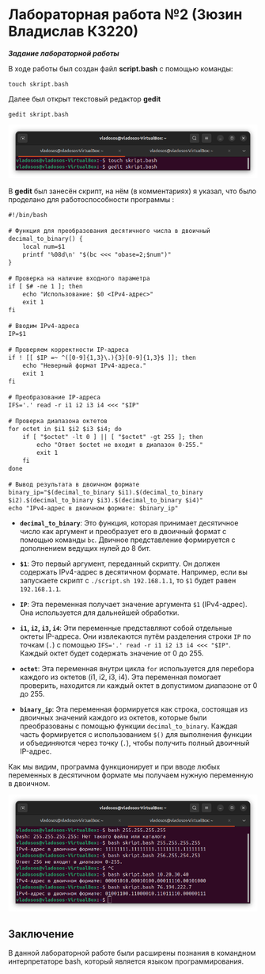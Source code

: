 # Лабораторная работа №2 (Зюзин Владислав К3220)

***Задание лабораторной работы***

В ходе работы был создан файл **script.bash** с помощью команды:
```
touch skript.bash
```
Далее был открыт текстовый редактор **gedit**
```
gedit skript.bash
```
![-1st prtsc](png1.png)

В **gedit** был занесён скрипт, на нём (в комментариях) я указал, что было проделано для работоспособности программы : 
```
#!/bin/bash

# Функция для преобразования десятичного числа в двоичный
decimal_to_binary() {
    local num=$1
    printf '%08d\n' "$(bc <<< "obase=2;$num")"
}

# Проверка на наличие входного параметра
if [ $# -ne 1 ]; then
    echo "Использование: $0 <IPv4-адрес>"
    exit 1
fi

# Вводим IPv4-адреса
IP=$1

# Проверяем корректности IP-адреса
if ! [[ $IP =~ ^([0-9]{1,3}\.){3}[0-9]{1,3}$ ]]; then
    echo "Неверный формат IPv4-адреса."
    exit 1
fi

# Преобразование IP-адреса
IFS='.' read -r i1 i2 i3 i4 <<< "$IP"

# Проверка диапазона октетов
for octet in $i1 $i2 $i3 $i4; do
    if [ "$octet" -lt 0 ] || [ "$octet" -gt 255 ]; then
        echo "Ответ $octet не входит в диапазон 0-255."
        exit 1
    fi
done

# Вывод результата в двоичном формате
binary_ip="$(decimal_to_binary $i1).$(decimal_to_binary $i2).$(decimal_to_binary $i3).$(decimal_to_binary $i4)"
echo "IPv4-адрес в двоичном формате: $binary_ip"
```
- **`decimal_to_binary`**: Это функция, которая принимает десятичное число как аргумент и преобразует его в двоичный формат с помощью команды `bc`. Двичное представление формируется с дополнением ведущих нулей до 8 бит.

- **`$1`**: Это первый аргумент, переданный скрипту. Он должен содержать IPv4-адрес в десятичном формате. Например, если вы запускаете скрипт с `./script.sh 192.168.1.1`, то `$1` будет равен `192.168.1.1`.

- **`IP`**: Эта переменная получает значение аргумента `$1` (IPv4-адрес). Она используется для дальнейшей обработки.

- **`i1`, `i2`, `i3`, `i4`**: Эти переменные представляют собой отдельные октеты IP-адреса. Они извлекаются путём разделения строки `IP` по точкам (`.`) с помощью `IFS='.' read -r i1 i2 i3 i4 <<< "$IP"`. Каждый октет будет содержать значение от 0 до 255.

- **`octet`**: Эта переменная внутри цикла `for` используется для перебора каждого из октетов (i1, i2, i3, i4). Эта переменная помогает проверить, находится ли каждый октет в допустимом диапазоне от 0 до 255.

- **`binary_ip`**: Эта переменная формируется как строка, состоящая из двоичных значений каждого из октетов, которые были преобразованы с помощью функции `decimal_to_binary`. Каждая часть формируется с использованием `$()` для выполнения функции и объединяются через точку (`.`), чтобы получить полный двоичный IP-адрес.

Как мы видим, программа функционирует и при вводе любых переменных в десятичном формате мы получаем нужную переменную в двоичном.

![0st prtsc](png2.png)

## Заключение

В данной лабораторной работе были расширены познания в командном интерпретаторе bash, который является языĸом программирования.

